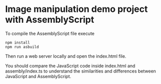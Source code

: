 # Image manipulation demo project with AssemblyScript

To compile the AssemblyScript file execute

    npm install
    npm run asbuild

Then run a web server locally and open the index.html file.

You should compare the JavaScript code inside index.html and assembly/index.ts to understand the similarities and differences between JavaScript and AssemblyScript.
